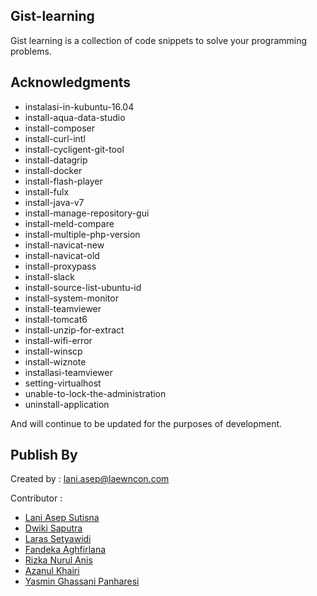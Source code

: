 ## Gist-learning

Gist learning is a collection of code snippets to solve your programming problems.

## Acknowledgments
* instalasi-in-kubuntu-16.04
* install-aqua-data-studio
* install-composer
* install-curl-intl
* install-cycligent-git-tool
* install-datagrip
* install-docker
* install-flash-player
* install-fulx
* install-java-v7
* install-manage-repository-gui
* install-meld-compare
* install-multiple-php-version
* install-navicat-new
* install-navicat-old
* install-proxypass
* install-slack
* install-source-list-ubuntu-id
* install-system-monitor
* install-teamviewer
* install-tomcat6
* install-unzip-for-extract
* install-wifi-error
* install-winscp
* install-wiznote
* installasi-teamviewer
* setting-virtualhost
* unable-to-lock-the-administration
* uninstall-application

And will continue to be updated for the purposes of development.

## Publish By
Created by : lani.asep@laewncon.com

Contributor : 
- [Lani Asep Sutisna](https://github.com/laniasepsutisna)
- [Dwiki Saputra](https://github.com/dwikisaputraLawencon)
- [Laras Setyawidi](https://github.com/laraslawencon)
- [Fandeka Aghfirlana](https://github.com/dekalawencon)
- [Rizka Nurul Anis](https://github.com/rizkanis)
- [Azanul Khairi](https://github.com/azanulkhairi)
- [Yasmin Ghassani Panharesi](https://github.com/yasminlawencon)



